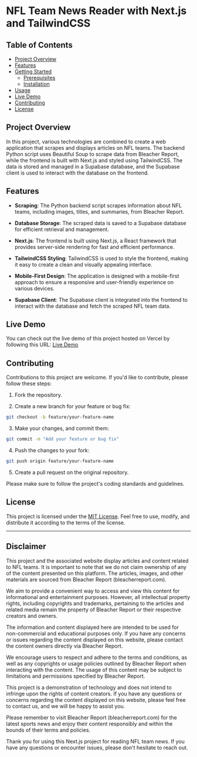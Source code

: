 # NFL Team News Reader with Next.js and TailwindCSS

## Table of Contents

-   [Project Overview](#project-overview)
-   [Features](#features)
-   [Getting Started](#getting-started)
    -   [Prerequisites](#prerequisites)
    -   [Installation](#installation)
-   [Usage](#usage)
-   [Live Demo](#live-demo)
-   [Contributing](#contributing)
-   [License](#license)

## Project Overview

In this project, various technologies are combined to create a web application that scrapes and displays articles on NFL teams. The backend Python script uses Beautiful Soup to scrape data from Bleacher Report, while the frontend is built with Next.js and styled using TailwindCSS. The data is stored and managed in a Supabase database, and the Supabase client is used to interact with the database on the frontend.

## Features

-   **Scraping**: The Python backend script scrapes information about NFL teams, including images, titles, and summaries, from Bleacher Report.

-   **Database Storage**: The scraped data is saved to a Supabase database for efficient retrieval and management.

-   **Next.js**: The frontend is built using Next.js, a React framework that provides server-side rendering for fast and efficient performance.

-   **TailwindCSS Styling**: TailwindCSS is used to style the frontend, making it easy to create a clean and visually appealing interface.

-   **Mobile-First Design**: The application is designed with a mobile-first approach to ensure a responsive and user-friendly experience on various devices.

-   **Supabase Client**: The Supabase client is integrated into the frontend to interact with the database and fetch the scraped NFL team data.

## Live Demo

You can check out the live demo of this project hosted on Vercel by following this URL: [Live Demo](https://nfl-news-reader.vercel.app)

## Contributing

Contributions to this project are welcome. If you'd like to contribute, please follow these steps:

1. Fork the repository.

2. Create a new branch for your feature or bug fix:

```bash
git checkout -b feature/your-feature-name
```

3. Make your changes, and commit them:

```bash
git commit -m "Add your feature or bug fix"
```

4. Push the changes to your fork:

```bash
git push origin feature/your-feature-name
```

5. Create a pull request on the original repository.

Please make sure to follow the project's coding standards and guidelines.

## License

This project is licensed under the [MIT License](LICENSE). Feel free to use, modify, and distribute it according to the terms of the license.

---

## Disclaimer

This project and the associated website display articles and content related to NFL teams. It is important to note that we do not claim ownership of any of the content presented on this platform. The articles, images, and other materials are sourced from Bleacher Report (bleacherreport.com).

We aim to provide a convenient way to access and view this content for informational and entertainment purposes. However, all intellectual property rights, including copyrights and trademarks, pertaining to the articles and related media remain the property of Bleacher Report or their respective creators and owners.

The information and content displayed here are intended to be used for non-commercial and educational purposes only. If you have any concerns or issues regarding the content displayed on this website, please contact the content owners directly via Bleacher Report.

We encourage users to respect and adhere to the terms and conditions, as well as any copyrights or usage policies outlined by Bleacher Report when interacting with the content. The usage of this content may be subject to limitations and permissions specified by Bleacher Report.

This project is a demonstration of technology and does not intend to infringe upon the rights of content creators. If you have any questions or concerns regarding the content displayed on this website, please feel free to contact us, and we will be happy to assist you.

Please remember to visit Bleacher Report (bleacherreport.com) for the latest sports news and enjoy their content responsibly and within the bounds of their terms and policies.

Thank you for using this Next.js project for reading NFL team news. If you have any questions or encounter issues, please don't hesitate to reach out.

